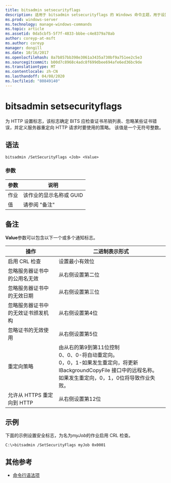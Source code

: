 ```yaml
---
title: bitsadmin setsecurityflags
description: 适用于 bitsadmin setsecurityflags 的 Windows 命令主题，用于设置用于确定 BITS 是否应检查证书吊销列表的 HTTP 标志，忽略某些证书错误，并定义服务器重定向 HTTP 请求时要使用的策略。
ms.prod: windows-server
ms.technology: manage-windows-commands
ms.topic: article
ms.assetid: 0da5cbf5-5f7f-4833-bbbe-c4e8379a78ab
author: coreyp-at-msft
ms.author: coreyp
manager: dongill
ms.date: 10/16/2017
ms.openlocfilehash: 8a7b857bb398e3061a3435a730bf9a751ee2c5e3
ms.sourcegitcommit: b00d7c8968c4adc8f699dbee694afe6ed36bc9de
ms.translationtype: MT
ms.contentlocale: zh-CN
ms.lasthandoff: 04/08/2020
ms.locfileid: "80849140"
---
```

# <a name="bitsadmin-setsecurityflags"></a>bitsadmin setsecurityflags

为 HTTP 设置标志，该标志确定 BITS 应检查证书吊销列表、忽略某些证书错误，并定义服务器重定向 HTTP 请求时要使用的策略。 该值是一个无符号整数。

## <a name="syntax"></a>语法

```
bitsadmin /SetSecurityFlags <Job> <Value>
```

### <a name="parameters"></a>参数

|参数|说明|
|---------|-----------|
|作业|该作业的显示名称或 GUID|
|值|请参阅 "备注"|

## <a name="remarks"></a>备注

**Value**参数可以包含以下一个或多个通知标志。

|操作|二进制表示形式|
|------|---------------------|
|启用 CRL 检查|设置最小有效位|
|忽略服务器证书中的公用名无效|从右侧设置第二位|
|忽略服务器证书中的无效日期|从右侧设置第三位|
|忽略服务器证书中的无效证书颁发机构|从右侧设置第4位|
|忽略证书的无效使用|从右侧设置第5位|
|重定向策略|由从右的第9到第11位控制</br>0、0、0-将自动重定向。</br>0，0，1-如果发生重定向，将更新 IBackgroundCopyFile 接口中的远程名称。</br>如果发生重定向，0，1，0位将导致作业失败。|
|允许从 HTTPS 重定向到 HTTP|从右侧设置第12位|

## <a name="examples"></a><a name=BKMK_examples></a>示例

下面的示例设置安全标志，为名为*myJob*的作业启用 CRL 检查。
```
C:\>bitsadmin /SetSecurityFlags myJob 0x0001
```

## <a name="additional-references"></a>其他参考

- [命令行语法项](command-line-syntax-key.md)